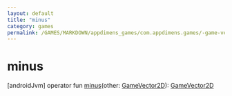 ```yaml
---
layout: default
title: "minus"
category: games
permalink: /GAMES/MARKDOWN/appdimens_games/com.appdimens.games/-game-vector2-d/minus.html
---
```


# minus

[androidJvm]
operator fun [minus](minus.md)(other: [GameVector2D](README.md)): [GameVector2D](README.md)